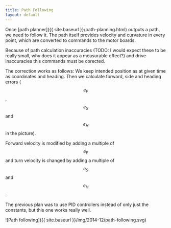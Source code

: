 ```yaml
---
title: Path Following
layout: default
---
```


Once [path planner]({{ site.baseurl }}/path-planning.html) outputs a path, we need to
follow it.
The path itself provides velocity and curvature in every point, which are converted to
commands to the motor boards.

Because of path calculation inaccuracies (TODO: I would expect these to be really
small, why does it appear as a measurable effect?) and drive inaccuracies this commands
must be corected.

The correction works as follows:
We keep intended position as at given time as coordinates and heading.
Then we calculate forward, side and heading errors ($$e_F$$, $$e_S$$ and $$e_H$$
in the picture).

Forward velocity is modified by adding a multiple of $$e_F$$ and turn velocity is changed
by adding a multiple of $$e_S$$ and $$e_H$$.

The previous plan was to use PID controllers instead of only just the constants, but
this one works really well.

![Path following]({{ site.baseurl }}/img/2014-12/path-following.svg)

